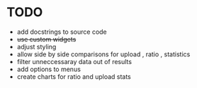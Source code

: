 # TODO

- add docstrings to source code
-  ~~use custom widgets~~
- adjust styling
- allow side by side comparisons for upload , ratio , statistics
- filter unneccessaray data out of results
- add options to menus
- create charts for ratio and upload stats